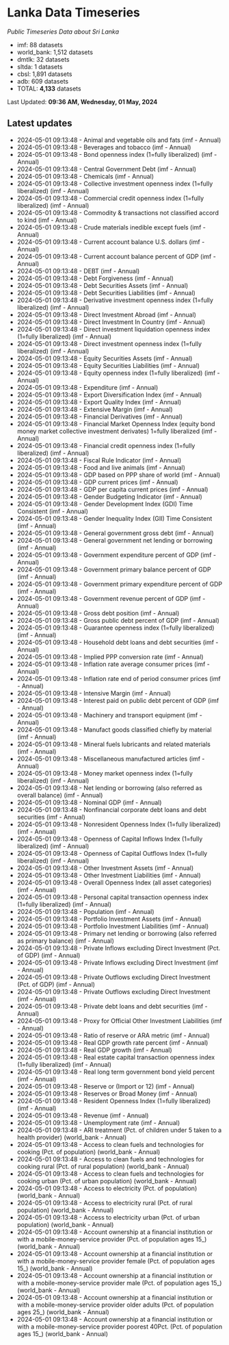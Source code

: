# Lanka Data Timeseries
*Public Timeseries Data about Sri Lanka*

* imf: 88 datasets
* world_bank: 1,512 datasets
* dmtlk: 32 datasets
* sltda: 1 datasets
* cbsl: 1,891 datasets
* adb: 609 datasets
* TOTAL: **4,133** datasets

Last Updated: **09:36 AM, Wednesday, 01 May, 2024**

## Latest updates

* 2024-05-01 09:13:48 - Animal and vegetable oils and fats (imf - Annual)
* 2024-05-01 09:13:48 - Beverages and tobacco (imf - Annual)
* 2024-05-01 09:13:48 - Bond openness index (1=fully liberalized) (imf - Annual)
* 2024-05-01 09:13:48 - Central Government Debt (imf - Annual)
* 2024-05-01 09:13:48 - Chemicals (imf - Annual)
* 2024-05-01 09:13:48 - Collective investment openness index (1=fully liberalized) (imf - Annual)
* 2024-05-01 09:13:48 - Commercial credit openness index (1=fully liberalized) (imf - Annual)
* 2024-05-01 09:13:48 - Commodity & transactions not classified accord to kind (imf - Annual)
* 2024-05-01 09:13:48 - Crude materials inedible except fuels (imf - Annual)
* 2024-05-01 09:13:48 - Current account balance U.S. dollars (imf - Annual)
* 2024-05-01 09:13:48 - Current account balance percent of GDP (imf - Annual)
* 2024-05-01 09:13:48 - DEBT (imf - Annual)
* 2024-05-01 09:13:48 - Debt Forgiveness (imf - Annual)
* 2024-05-01 09:13:48 - Debt Securities Assets (imf - Annual)
* 2024-05-01 09:13:48 - Debt Securities Liabilities (imf - Annual)
* 2024-05-01 09:13:48 - Derivative investment openness index (1=fully liberalized) (imf - Annual)
* 2024-05-01 09:13:48 - Direct Investment Abroad (imf - Annual)
* 2024-05-01 09:13:48 - Direct Investment In Country (imf - Annual)
* 2024-05-01 09:13:48 - Direct investment liquidation openness index (1=fully liberalized) (imf - Annual)
* 2024-05-01 09:13:48 - Direct investment openness index (1=fully liberalized) (imf - Annual)
* 2024-05-01 09:13:48 - Equity Securities Assets (imf - Annual)
* 2024-05-01 09:13:48 - Equity Securities Liabilities (imf - Annual)
* 2024-05-01 09:13:48 - Equity openness index (1=fully liberalized) (imf - Annual)
* 2024-05-01 09:13:48 - Expenditure (imf - Annual)
* 2024-05-01 09:13:48 - Export Diversification Index (imf - Annual)
* 2024-05-01 09:13:48 - Export Quality Index (imf - Annual)
* 2024-05-01 09:13:48 - Extensive Margin (imf - Annual)
* 2024-05-01 09:13:48 - Financial Derivatives (imf - Annual)
* 2024-05-01 09:13:48 - Financial Market Openness Index (equity bond money market collective investment derivates) 1=fully liberalized (imf - Annual)
* 2024-05-01 09:13:48 - Financial credit openness index (1=fully liberalized) (imf - Annual)
* 2024-05-01 09:13:48 - Fiscal Rule Indicator (imf - Annual)
* 2024-05-01 09:13:48 - Food and live animals (imf - Annual)
* 2024-05-01 09:13:48 - GDP based on PPP share of world (imf - Annual)
* 2024-05-01 09:13:48 - GDP current prices (imf - Annual)
* 2024-05-01 09:13:48 - GDP per capita current prices (imf - Annual)
* 2024-05-01 09:13:48 - Gender Budgeting Indicator (imf - Annual)
* 2024-05-01 09:13:48 - Gender Development Index (GDI) Time Consistent (imf - Annual)
* 2024-05-01 09:13:48 - Gender Inequality Index (GII) Time Consistent (imf - Annual)
* 2024-05-01 09:13:48 - General government gross debt (imf - Annual)
* 2024-05-01 09:13:48 - General government net lending or borrowing (imf - Annual)
* 2024-05-01 09:13:48 - Government expenditure percent of GDP (imf - Annual)
* 2024-05-01 09:13:48 - Government primary balance percent of GDP (imf - Annual)
* 2024-05-01 09:13:48 - Government primary expenditure percent of GDP (imf - Annual)
* 2024-05-01 09:13:48 - Government revenue percent of GDP (imf - Annual)
* 2024-05-01 09:13:48 - Gross debt position (imf - Annual)
* 2024-05-01 09:13:48 - Gross public debt percent of GDP (imf - Annual)
* 2024-05-01 09:13:48 - Guarantee openness index (1=fully liberalized) (imf - Annual)
* 2024-05-01 09:13:48 - Household debt loans and debt securities (imf - Annual)
* 2024-05-01 09:13:48 - Implied PPP conversion rate (imf - Annual)
* 2024-05-01 09:13:48 - Inflation rate average consumer prices (imf - Annual)
* 2024-05-01 09:13:48 - Inflation rate end of period consumer prices (imf - Annual)
* 2024-05-01 09:13:48 - Intensive Margin (imf - Annual)
* 2024-05-01 09:13:48 - Interest paid on public debt percent of GDP (imf - Annual)
* 2024-05-01 09:13:48 - Machinery and transport equipment (imf - Annual)
* 2024-05-01 09:13:48 - Manufact goods classified chiefly by material (imf - Annual)
* 2024-05-01 09:13:48 - Mineral fuels lubricants and related materials (imf - Annual)
* 2024-05-01 09:13:48 - Miscellaneous manufactured articles (imf - Annual)
* 2024-05-01 09:13:48 - Money market openness index (1=fully liberalized) (imf - Annual)
* 2024-05-01 09:13:48 - Net lending or borrowing (also referred as overall balance) (imf - Annual)
* 2024-05-01 09:13:48 - Nominal GDP (imf - Annual)
* 2024-05-01 09:13:48 - Nonfinancial corporate debt loans and debt securities (imf - Annual)
* 2024-05-01 09:13:48 - Nonresident Openness Index (1=fully liberalized) (imf - Annual)
* 2024-05-01 09:13:48 - Openness of Capital Inflows Index (1=fully liberalized) (imf - Annual)
* 2024-05-01 09:13:48 - Openness of Capital Outflows Index (1=fully liberalized) (imf - Annual)
* 2024-05-01 09:13:48 - Other Investment Assets (imf - Annual)
* 2024-05-01 09:13:48 - Other Investment Liabilities (imf - Annual)
* 2024-05-01 09:13:48 - Overall Openness Index (all asset categories) (imf - Annual)
* 2024-05-01 09:13:48 - Personal capital transaction openness index (1=fully liberalized) (imf - Annual)
* 2024-05-01 09:13:48 - Population (imf - Annual)
* 2024-05-01 09:13:48 - Portfolio Investment Assets (imf - Annual)
* 2024-05-01 09:13:48 - Portfolio Investment Liabilities (imf - Annual)
* 2024-05-01 09:13:48 - Primary net lending or borrowing (also referred as primary balance) (imf - Annual)
* 2024-05-01 09:13:48 - Private Inflows excluding Direct Investment (Pct. of GDP) (imf - Annual)
* 2024-05-01 09:13:48 - Private Inflows excluding Direct Investment (imf - Annual)
* 2024-05-01 09:13:48 - Private Outflows excluding Direct Investment (Pct. of GDP) (imf - Annual)
* 2024-05-01 09:13:48 - Private Outflows excluding Direct Investment (imf - Annual)
* 2024-05-01 09:13:48 - Private debt loans and debt securities (imf - Annual)
* 2024-05-01 09:13:48 - Proxy for Official Other Investment Liabilities (imf - Annual)
* 2024-05-01 09:13:48 - Ratio of reserve or ARA metric (imf - Annual)
* 2024-05-01 09:13:48 - Real GDP growth rate percent (imf - Annual)
* 2024-05-01 09:13:48 - Real GDP growth (imf - Annual)
* 2024-05-01 09:13:48 - Real estate capital transaction openness index (1=fully liberalized) (imf - Annual)
* 2024-05-01 09:13:48 - Real long term government bond yield percent (imf - Annual)
* 2024-05-01 09:13:48 - Reserve or (Import or 12) (imf - Annual)
* 2024-05-01 09:13:48 - Reserves or Broad Money (imf - Annual)
* 2024-05-01 09:13:48 - Resident Openness Index (1=fully liberalized) (imf - Annual)
* 2024-05-01 09:13:48 - Revenue (imf - Annual)
* 2024-05-01 09:13:48 - Unemployment rate (imf - Annual)
* 2024-05-01 09:13:48 - ARI treatment (Pct. of children under 5 taken to a health provider) (world_bank - Annual)
* 2024-05-01 09:13:48 - Access to clean fuels and technologies for cooking (Pct. of population) (world_bank - Annual)
* 2024-05-01 09:13:48 - Access to clean fuels and technologies for cooking rural (Pct. of rural population) (world_bank - Annual)
* 2024-05-01 09:13:48 - Access to clean fuels and technologies for cooking urban (Pct. of urban population) (world_bank - Annual)
* 2024-05-01 09:13:48 - Access to electricity (Pct. of population) (world_bank - Annual)
* 2024-05-01 09:13:48 - Access to electricity rural (Pct. of rural population) (world_bank - Annual)
* 2024-05-01 09:13:48 - Access to electricity urban (Pct. of urban population) (world_bank - Annual)
* 2024-05-01 09:13:48 - Account ownership at a financial institution or with a mobile-money-service provider (Pct. of population ages 15_) (world_bank - Annual)
* 2024-05-01 09:13:48 - Account ownership at a financial institution or with a mobile-money-service provider female (Pct. of population ages 15_) (world_bank - Annual)
* 2024-05-01 09:13:48 - Account ownership at a financial institution or with a mobile-money-service provider male (Pct. of population ages 15_) (world_bank - Annual)
* 2024-05-01 09:13:48 - Account ownership at a financial institution or with a mobile-money-service provider older adults (Pct. of population ages 25_) (world_bank - Annual)
* 2024-05-01 09:13:48 - Account ownership at a financial institution or with a mobile-money-service provider poorest 40Pct. (Pct. of population ages 15_) (world_bank - Annual)